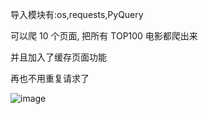 导入模块有:os,requests,PyQuery

可以爬 10 个页面, 把所有 TOP100 电影都爬出来

并且加入了缓存页面功能

再也不用重复请求了

![image](https://github.com/sj8961/mtime-top100/blob/master/gif/mtime.gif)
